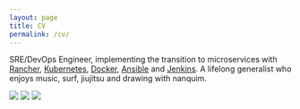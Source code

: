 ```yaml
---
layout: page
title: CV
permalink: /cv/
---
```


SRE/DevOps Engineer, implementing the transition to microservices with [Rancher](http://rancher.com), [Kubernetes](http://kubernetes.io), [Docker](http://docker.io), [Ansible](https://www.ansible.com) and [Jenkins](https://jenkins.io). A lifelong generalist who enjoys music, surf, jiujitsu and drawing with nanquim.
	
![](https://i.imgsafe.org/60/607aec4f21.png)
![](https://i.imgsafe.org/60/6078e2a31f.png)
![](https://i.imgsafe.org/60/60775a2051.png)
